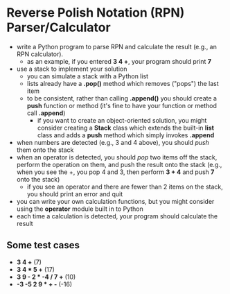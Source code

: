 # Reverse Polish Notation (RPN) Parser/Calculator
* write a Python program to parse RPN and calculate the result (e.g., an RPN calculator).
  * as an example, if you entered __3 4 +__, your program should print __7__
* use a stack to implement your solution
  * you can simulate a stack with a Python list
  * lists already have a __.pop()__ method which removes ("pops") the last item
  * to be consistent, rather than calling __.append()__ you should create a __push__ function or method (it's fine to have your function or method call __.append__)
    * if you want to create an object-oriented solution, you might consider creating a __Stack__ class which extends the built-in __list__ class and adds a __push__ method which simply invokes __.append__
* when numbers are detected (e.g., 3 and 4 above), you should _push_ them onto the stack
* when an operator is detected, you should _pop_ two items off the stack, perform the operation on them, and push the result onto the stack (e.g., when you see the +, you pop 4 and 3, then perform __3 + 4__ and push __7__ onto the stack)
  * if you see an operator and there are fewer than 2 items on the stack, you should print an error and quit
* you can write your own calculation functions, but you might consider using the __operator__ module built in to Python
* each time a calculation is detected, your program should calculate the result

## Some test cases
* __3 4 +__ (7)
* __3 4 * 5 +__ (17)
* __3 9 - 2 * -4 / 7 +__ (10)
* __-3 -5 2 9 * + -__ (-16)

